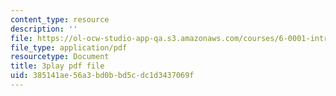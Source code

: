 ```yaml
---
content_type: resource
description: ''
file: https://ol-ocw-studio-app-qa.s3.amazonaws.com/courses/6-0001-introduction-to-computer-science-and-programming-in-python-fall-2016/385141ae56a3bd0bbd5cdc1d3437069f_5McjE8e5gIg.pdf
file_type: application/pdf
resourcetype: Document
title: 3play pdf file
uid: 385141ae-56a3-bd0b-bd5c-dc1d3437069f
---
```

